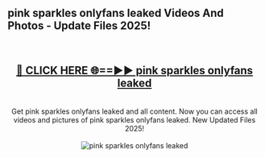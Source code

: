 <h2>pink sparkles onlyfans leaked Videos And Photos - Update Files 2025!</h2>
<br>
<div align="center">
<h2><a href="https://top-ai-tools.click/QrbHav" rel="nofollow">🔴 CLICK HERE 🌐==►► pink sparkles onlyfans leaked</a></h2>
<br>
Get pink sparkles onlyfans leaked and all content. Now you can access all videos and pictures of pink sparkles onlyfans leaked. New Updated Files 2025!
<br>
<br>
<a href="https://top-ai-tools.click/QrbHav" rel="nofollow" data-target="animated-image.originalLink"><img src="https://i.ibb.co.com/WyWwxjT/player-gif2.gif" alt="pink sparkles onlyfans leaked" style="max-width: 100%; display: inline-block;" data-target="animated-image.originalImage"></a>
</div>
<br>